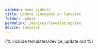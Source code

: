 ```yaml
---
sidebar: home_sidebar
title: Update LineageOS on lancelot
folder: update
permalink: /devices/lancelot/update
device: lancelot
---
```

{% include templates/device_update.md %}
